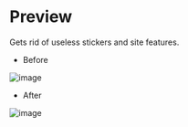 # Preview
Gets rid of useless stickers and site features.

- Before 

 ![image](https://user-images.githubusercontent.com/96681438/202761196-7a7c32db-c880-4744-b326-b065cbee8701.png)

- After

![image](https://user-images.githubusercontent.com/96681438/202829150-638a82b1-fe3b-492d-ae2c-29787afd969f.png)

